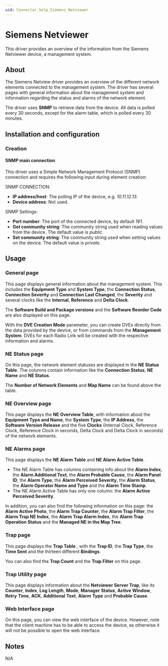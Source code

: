 ```yaml
---
uid: Connector_help_Siemens_Netviewer
---
```


# Siemens Netviewer

This driver provides an overview of the information from the Siemens Netviewer device, a management system.

## About

The Siemens Netview driver provides an overview of the different network elements connected to the management system. The driver has several pages with general information about the management system and information regarding the status and alarms of the network element.

The driver uses **SNMP** to retrieve data from the device. All data is polled every 30 seconds, except for the alarm table, which is polled every 30 minutes.

## Installation and configuration

### Creation

#### SNMP main connection

This driver uses a Simple Network Management Protocol (SNMP) connection and requires the following input during element creation:

SNMP CONNECTION:

- **IP address/host**: The polling IP of the device, e.g. *10.11.12.13.*
- **Device address**: Not used.

SNMP Settings:

- **Port number**: The port of the connected device, by default *161*.
- **Get community string**: The community string used when reading values from the device. The default value is *public*.
- **Set community string**: The community string used when setting values on the device. The default value is *private.*

## Usage

### General page

This page displays general information about the management system. This includes the **Equipment Type** and **System Type**, the **Connection Status**, **Connection Severity** and **Connection Last Changed**, the **Severity** and several clocks like the **Internal**, **Reference** and **Delta Clock**.

The **Software Build and Package versions** and the **Software Reorder Code** are also displayed on this page.

With the **DVE Creation Mode** parameter, you can create DVEs directly from the data provided by the device, or from commands from the **Management System**. DVEs for each Radio Link will be created with the respective information and alarms.

### NE Status page

On this page, the network element statuses are displayed in the **NE Status Table**. The columns contain information like the **Connection Status**, **NE Name** and **NE Status**.

The **Number of Network Elements** and **Map Name** can be found above the table.

### NE Overview page

This page displays the **NE Overview Table**, with information about the **Equipment Type and Name**, the **System Type**, the **IP Address**, the **Software Version Release** and the five **Clocks** (Internal Clock, Reference Clock, Reference Clock in seconds, Delta Clock and Delta Clock in seconds) of the network elements.

### NE Alarms page

This page displays the **NE Alarm Table** and **NE Alarm Active Table**.

- The NE Alarm Table has columns containing info about the **Alarm Index**, the **Alarm Additional Text**, the **Alarm Probable Cause**, the **Alarm Panel ID**, the **Alarm Type**, the **Alarm Perceived Severity**, the **Alarm Status**, the **Alarm Operator Name and Type** and the **Alarm Time Stamp**.
- The NE Alarm Active Table has only one column: the **Alarm Active Perceived Severity**.

In addition, you can also find the following information on this page: the **Alarm Active Photo**, the **Alarm Trap Counter**, the **Alarm Trap Filter**, the **Alarm Trap NE Index**, the **Alarm Trap Alarm Index**, the **Alarm Trap Operation Status** and the **Managed NE in the Map Tree**.

### Trap page

This page displays the **Trap Table** , with the **Trap ID**, the **Trap Type**, the **Time Sent** and the thirteen different **Bindings**.

You can also find the **Trap Count** and the **Trap Filter** on this page.

### Trap Utility page

This page displays information about the **Netviewer Server Trap**, like its **Counter**, **Index**, **Log** **Length**, **Mode**, **Manager** **Status**, **Active** **Window**, **Retry** **Time**, **ACK**, **Additional** **Text**, **Alarm** **Type** and **Probable** **Cause**.

### Web Interface page

On this page, you can view the web interface of the device. However, note that the client machine has to be able to access the device, as otherwise it will not be possible to open the web interface.

## Notes

N/A
